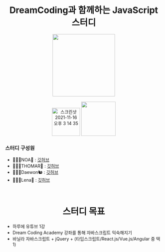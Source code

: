 <h1 align="center">DreamCoding과 함께하는 JavaScript 스터디</h1>
<div align="center"><img src="https://img.shields.io/badge/javascript-F7DF1E?style=for-the-badge&logo=javascript&logoColor=black" width="200"></div>
<br>
<div align="center">
<a href="https://www.youtube.com/playlist?list=PLv2d7VI9OotTVOL4QmPfvJWPJvkmv6h-2"><img width="90" alt="스크린샷 2021-11-16 오후 3 14 35" src="https://user-images.githubusercontent.com/78011677/141931507-6371e007-e916-4a09-a388-d3be15ec382f.png"></a>
<a href="https://academy.dream-coding.com/courses/browser101"><img width="110px" src="https://import.cdn.thinkific.com/292401/PuGMXOphTKWoVdN3FOd6_D__6___1__png" /></a>
</div>
<h3>스터디 구성원</h3>
<ul>
  <li>🧑🏻‍💻NOA🌊 : <a href="https://github.com/noasued">깃허브</a></li>
  <li>🧑🏻‍💻THOMAR🍄 : <a href="https://github.com/kangactor123">깃허브</a></li>
  <li>👨🏻‍💻Daewon🐿 : <a href="https://github.com/abyss0246">깃허브</a></li>
  <li>👩🏻‍💻Lena🌻 : <a href="">깃허브</a></li>
</ul>
<br>
<h1 align="center">스터디 목표</h1>
<ul>
  <li>하루에 유튜브 1강</li>
  <li>Dream Coding Academy 강좌를 통해 자바스크립트 익숙해지기</li>
  <li>바닐라 자바스크립트 + jQuery + (타입스크립트/React.js/Vue.js/Angular 중 택 1)</li>
<ul>
